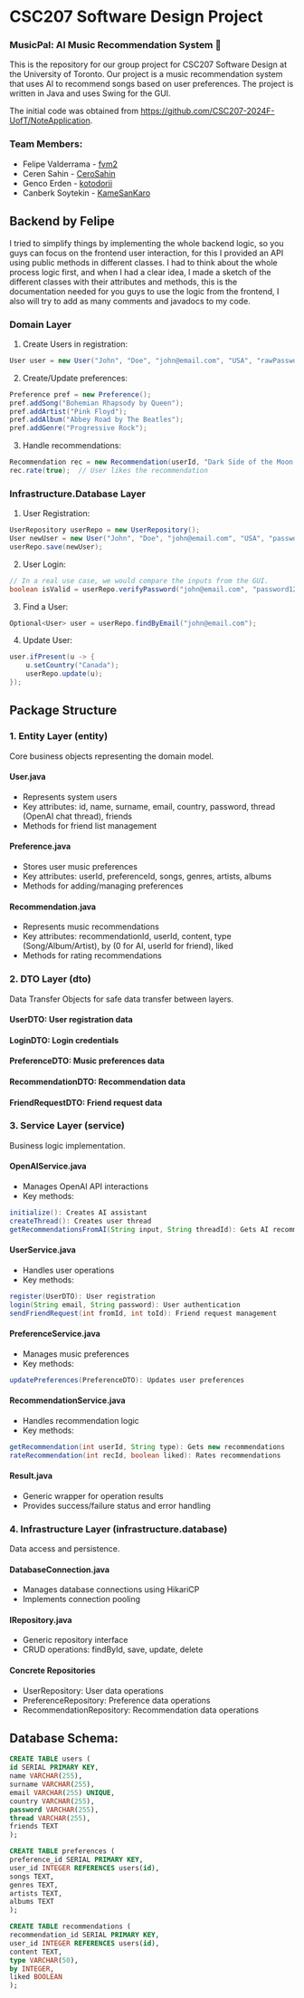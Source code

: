 # CSC207 Software Design Project

### MusicPal: AI Music Recommendation System :musical_note:

This is the repository for our group project for CSC207 Software Design at the University of Toronto. Our project is a music recommendation system that uses AI to recommend songs based on user preferences. The project is written in Java and uses Swing for the GUI.

The initial code was obtained from https://github.com/CSC207-2024F-UofT/NoteApplication.

### Team Members:

- Felipe Valderrama - [fvm2](github.com/fvm2)
- Ceren Sahin - [CeroSahin](github.com/CeroSahin)
- Genco Erden - [kotodorii](github.com/kotodorii)
- Canberk Soytekin - [KameSanKaro](github.com/KameSanKaro)


## Backend by Felipe

I tried to simplify things by implementing the whole backend logic, so you guys can focus on the frontend user interaction,
for this I provided an API using public methods in different classes. I had to think about the whole process logic first,
and when I had a clear idea, I made a sketch of the different classes with their attributes and methods, this is the documentation needed
for you guys to use the logic from the frontend, I also will try to add as many comments and javadocs to my code.

### Domain Layer

1. Create Users in registration:

```java
User user = new User("John", "Doe", "john@email.com", "USA", "rawPassword");
```

2. Create/Update preferences:

```java
Preference pref = new Preference();
pref.addSong("Bohemian Rhapsody by Queen");
pref.addArtist("Pink Floyd");
pref.addAlbum("Abbey Road by The Beatles");
pref.addGenre("Progressive Rock");
```

3. Handle recommendations:

```java
Recommendation rec = new Recommendation(userId, "Dark Side of the Moon by Pink Floyd", "Album", 0);
rec.rate(true);  // User likes the recommendation
```

### Infrastructure.Database Layer

1. User Registration:

```java
UserRepository userRepo = new UserRepository();
User newUser = new User("John", "Doe", "john@email.com", "USA", "password123");
userRepo.save(newUser);
```

2. User Login:

```java
// In a real use case, we would compare the inputs from the GUI.
boolean isValid = userRepo.verifyPassword("john@email.com", "password123");
```

3. Find a User:

```java
Optional<User> user = userRepo.findByEmail("john@email.com");
```

4. Update User:

```java
user.ifPresent(u -> {
    u.setCountry("Canada");
    userRepo.update(u);
});
```

## Package Structure

### 1. Entity Layer (entity)
   Core business objects representing the domain model. 
   
#### User.java

- Represents system users
- Key attributes: id, name, surname, email, country, password, thread (OpenAI chat thread), friends
- Methods for friend list management

#### Preference.java

- Stores user music preferences
- Key attributes: userId, preferenceId, songs, genres, artists, albums
- Methods for adding/managing preferences

#### Recommendation.java

- Represents music recommendations
- Key attributes: recommendationId, userId, content, type (Song/Album/Artist), by (0 for AI, userId for friend), liked
- Methods for rating recommendations

### 2. DTO Layer (dto)
   Data Transfer Objects for safe data transfer between layers.

#### UserDTO: User registration data
#### LoginDTO: Login credentials
#### PreferenceDTO: Music preferences data
#### RecommendationDTO: Recommendation data
#### FriendRequestDTO: Friend request data

### 3. Service Layer (service)
   Business logic implementation. 
   
#### OpenAIService.java

- Manages OpenAI API interactions
- Key methods:

```java
initialize(): Creates AI assistant
createThread(): Creates user thread
getRecommendationsFromAI(String input, String threadId): Gets AI recommendations
```


#### UserService.java

- Handles user operations
- Key methods:

```java
register(UserDTO): User registration
login(String email, String password): User authentication
sendFriendRequest(int fromId, int toId): Friend request management
```

#### PreferenceService.java

- Manages music preferences
- Key methods:

```java
updatePreferences(PreferenceDTO): Updates user preferences
```

#### RecommendationService.java

- Handles recommendation logic
- Key methods:

```java
getRecommendation(int userId, String type): Gets new recommendations
rateRecommendation(int recId, boolean liked): Rates recommendations
```

#### Result.java

- Generic wrapper for operation results
- Provides success/failure status and error handling

### 4. Infrastructure Layer (infrastructure.database)
   Data access and persistence. 
   
#### DatabaseConnection.java

- Manages database connections using HikariCP
- Implements connection pooling

#### IRepository.java

- Generic repository interface
- CRUD operations: findById, save, update, delete

#### Concrete Repositories

- UserRepository: User data operations
- PreferenceRepository: Preference data operations
- RecommendationRepository: Recommendation data operations

## Database Schema:
```sql
CREATE TABLE users (
id SERIAL PRIMARY KEY,
name VARCHAR(255),
surname VARCHAR(255),
email VARCHAR(255) UNIQUE,
country VARCHAR(255),
password VARCHAR(255),
thread VARCHAR(255),
friends TEXT
);

CREATE TABLE preferences (
preference_id SERIAL PRIMARY KEY,
user_id INTEGER REFERENCES users(id),
songs TEXT,
genres TEXT,
artists TEXT,
albums TEXT
);

CREATE TABLE recommendations (
recommendation_id SERIAL PRIMARY KEY,
user_id INTEGER REFERENCES users(id),
content TEXT,
type VARCHAR(50),
by INTEGER,
liked BOOLEAN
);
```
